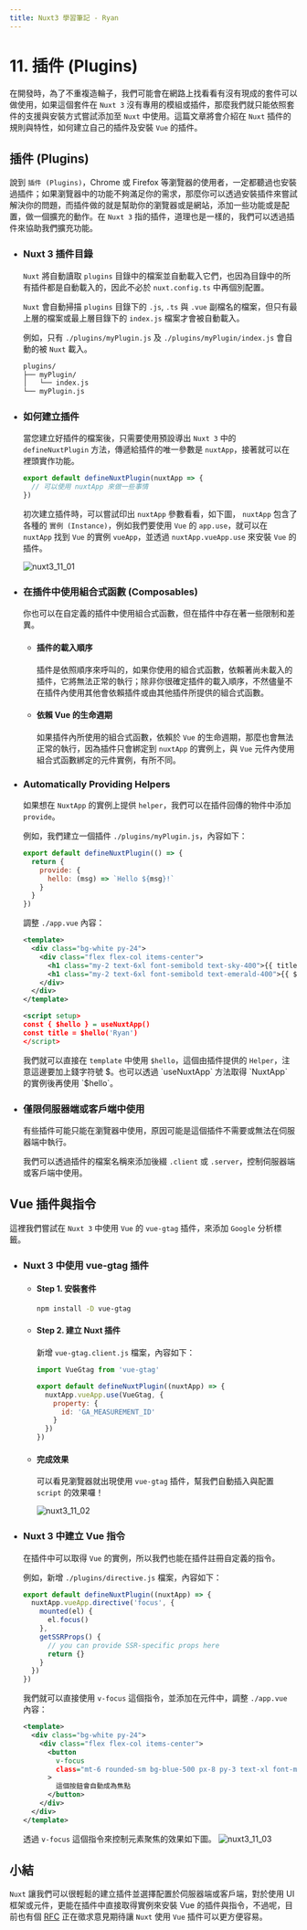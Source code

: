 ```yaml
---
title: Nuxt3 學習筆記 - Ryan
---
```


# 11. 插件 (Plugins)
  在開發時，為了不重複造輪子，我們可能會在網路上找看看有沒有現成的套件可以做使用，如果這個套件在 `Nuxt 3` 沒有專用的模組或插件，那麼我們就只能依照套件的支援與安裝方式嘗試添加至 `Nuxt` 中使用。這篇文章將會介紹在 `Nuxt` 插件的規則與特性，如何建立自己的插件及安裝 `Vue` 的插件。

## 插件 (Plugins)
  說到 `插件 (Plugins)`，Chrome 或 Firefox 等瀏覽器的使用者，一定都聽過也安裝過插件；如果瀏覽器中的功能不夠滿足你的需求，那麼你可以透過安裝插件來嘗試解決你的問題，而插件做的就是幫助你的瀏覽器或是網站，添加一些功能或是配置，做一個擴充的動作。在 `Nuxt 3` 指的插件，道理也是一樣的，我們可以透過插件來協助我們擴充功能。

  - ### Nuxt 3 插件目錄
    `Nuxt` 將自動讀取 `plugins` 目錄中的檔案並自動載入它們，也因為目錄中的所有插件都是自動載入的，因此不必於 `nuxt.config.ts` 中再個別配置。

    `Nuxt` 會自動掃描 `plugins` 目錄下的 `.js`, `.ts` 與 `.vue` 副檔名的檔案，但只有最上層的檔案或最上層目錄下的 `index.js` 檔案才會被自動載入。

    例如，只有 `./plugins/myPlugin.js` 及 `./plugins/myPlugin/index.js` 會自動的被 `Nuxt` 載入。

    ```sh
    plugins/
    ├── myPlugin/
    │   └── index.js
    └── myPlugin.js
    ```

  - ### 如何建立插件
    當您建立好插件的檔案後，只需要使用預設導出 `Nuxt 3` 中的 `defineNuxtPlugin` 方法，傳遞給插件的唯一參數是 `nuxtApp`，接著就可以在裡頭實作功能。

    ```js
    export default defineNuxtPlugin(nuxtApp => {
      // 可以使用 nuxtApp 來做一些事情
    })
    ```

    初次建立插件時，可以嘗試印出 `nuxtApp` 參數看看，如下圖， `nuxtApp` 包含了各種的 `實例 (Instance)`，例如我們要使用 `Vue` 的 `app.use`，就可以在 `nuxtApp` 找到 `Vue` 的實例 `vueApp`，並透過 `nuxtApp.vueApp.use` 來安裝 `Vue` 的插件。

    ![nuxt3_11_01](./imgs/11/nuxt3_11_01.png)

  - ### 在插件中使用組合式函數 (Composables)
    你也可以在自定義的插件中使用組合式函數，但在插件中存在著一些限制和差異。

    - #### 插件的載入順序
      插件是依照順序來呼叫的，如果你使用的組合式函數，依賴著尚未載入的插件，它將無法正常的執行；除非你很確定插件的載入順序，不然儘量不在插件內使用其他會依賴插件或由其他插件所提供的組合式函數。

    - #### 依賴 Vue 的生命週期
      如果插件內所使用的組合式函數，依賴於 `Vue` 的生命週期，那麼也會無法正常的執行，因為插件只會綁定到 `nuxtApp` 的實例上，與 `Vue` 元件內使用組合式函數綁定的元件實例，有所不同。

  - ### Automatically Providing Helpers
    如果想在 `NuxtApp` 的實例上提供 `helper`，我們可以在插件回傳的物件中添加 `provide`。

    例如，我們建立一個插件 `./plugins/myPlugin.js`，內容如下：
    ```js
    export default defineNuxtPlugin(() => {
      return {
        provide: {
          hello: (msg) => `Hello ${msg}!`
        }
      }
    })
    ```

    調整 `./app.vue` 內容：
    ```xml
    <template>
      <div class="bg-white py-24">
        <div class="flex flex-col items-center">
          <h1 class="my-2 text-6xl font-semibold text-sky-400">{{ title }}</h1>
          <h1 class="my-2 text-6xl font-semibold text-emerald-400">{{ $hello('Jennifer') }}</h1>
        </div>
      </div>
    </template>

    <script setup>
    const { $hello } = useNuxtApp()
    const title = $hello('Ryan')
    </script>
    ```

    我們就可以直接在 `template` 中使用 `$hello`，這個由插件提供的 `Helper`，注意這邊要加上錢字符號 $。也可以透過 `useNuxtApp` 方法取得 `NuxtApp` 的實例後再使用 `$hello`。

  - ### 僅限伺服器端或客戶端中使用
    有些插件可能只能在瀏覽器中使用，原因可能是這個插件不需要或無法在伺服器端中執行。

    我們可以透過插件的檔案名稱來添加後綴 `.client` 或 `.server`，控制伺服器端或客戶端中使用。

## Vue 插件與指令
  這裡我們嘗試在 `Nuxt 3` 中使用 `Vue` 的 `vue-gtag` 插件，來添加 `Google` 分析標籤。

  - ### Nuxt 3 中使用 vue-gtag 插件
    - #### Step 1. 安裝套件
      ```sh
      npm install -D vue-gtag
      ```

    - #### Step 2. 建立 Nuxt 插件
      新增 `vue-gtag.client.js` 檔案，內容如下：
      ```js
      import VueGtag from 'vue-gtag'

      export default defineNuxtPlugin((nuxtApp) => {
        nuxtApp.vueApp.use(VueGtag, {
          property: {
            id: 'GA_MEASUREMENT_ID'
          }
        })
      })
      ```

    - #### 完成效果
      可以看見瀏覽器就出現使用 `vue-gtag` 插件，幫我們自動插入與配置 `script` 的效果囉！

      ![nuxt3_11_02](./imgs/11/nuxt3_11_02.png)

  - ### Nuxt 3 中建立 Vue 指令
    在插件中可以取得 `Vue` 的實例，所以我們也能在插件註冊自定義的指令。

    例如，新增 `./plugins/directive.js` 檔案，內容如下：
    ```js
    export default defineNuxtPlugin((nuxtApp) => {
      nuxtApp.vueApp.directive('focus', {
        mounted(el) {
          el.focus()
        },
        getSSRProps() {
          // you can provide SSR-specific props here
          return {}
        }
      })
    })
    ```

    我們就可以直接使用 `v-focus` 這個指令，並添加在元件中，調整 `./app.vue` 內容：

    ```xml
    <template>
      <div class="bg-white py-24">
        <div class="flex flex-col items-center">
          <button
            v-focus
            class="mt-6 rounded-sm bg-blue-500 px-8 py-3 text-xl font-medium text-white hover:bg-blue-600 focus:outline-none focus:ring-2 focus:ring-blue-400 focus:ring-offset-2"
          >
            這個按鈕會自動成為焦點
          </button>
        </div>
      </div>
    </template>
    ```

    透過 `v-focus` 這個指令來控制元素聚焦的效果如下圖。
    ![nuxt3_11_03](./imgs/11/nuxt3_11_03.gif)

## 小結
  `Nuxt` 讓我們可以很輕鬆的建立插件並選擇配置於伺服器端或客戶端，對於使用 UI 框架或元件，更能在插件中直接取得實例來安裝 Vue 的插件與指令，不過呢，目前也有個 [RFC](https://github.com/nuxt/framework/discussions/1175) 正在徵求意見期待讓 `Nuxt` 使用 `Vue` 插件可以更方便容易。
